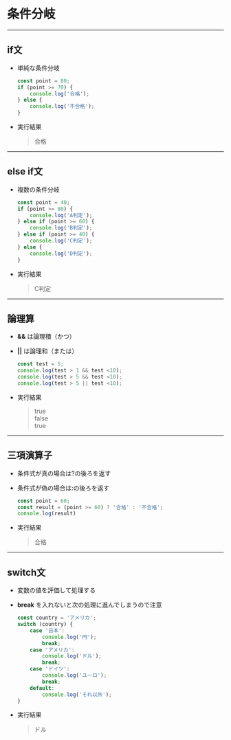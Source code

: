 # 条件分岐

***

## if文

* 単純な条件分岐

  ```javascript
  const point = 80;
  if (point >= 70) {
      console.log('合格');
  } else {
      console.log('不合格');
  }
  ```

* 実行結果

  > 合格

***

## else if文

* 複数の条件分岐

  ```javascript
  const point = 40;
  if (point >= 80) {
      console.log('A判定');
  } else if (point >= 60) {
      console.log('B判定');
  } else if (point >= 40) {
      console.log('C判定');
  } else {
      console.log('D判定');
  }
  ```

* 実行結果

  > C判定

***

## 論理算

* __&&__ は論理積（かつ）
* __||__ は論理和（または）

  ```javascript
  const test = 5;
  console.log(test > 1 && test <10);
  console.log(test > 5 && test <10);
  console.log(test > 5 || test <10);
  ```

* 実行結果

  > true  
    false  
    true

***

## 三項演算子

* 条件式が真の場合は?の後ろを返す
* 条件式が偽の場合は:の後ろを返す

  ```javascript
  const point = 60;
  const result = (point >= 60) ? '合格' : '不合格';
  console.log(result)
  ```

* 実行結果

  > 合格

***

## switch文

* 変数の値を評価して処理する
* __break__ を入れないと次の処理に進んでしまうので注意

  ```javascript
  const country = 'アメリカ';
  switch (country) {
      case '日本':
          console.log('円');
          break;
      case 'アメリカ':
          console.log('ドル');
          break;
      case 'ドイツ':
          console.log('ユーロ');
          break;
      default:
          console.log('それ以外');
  }
  ```

* 実行結果

  > ドル
